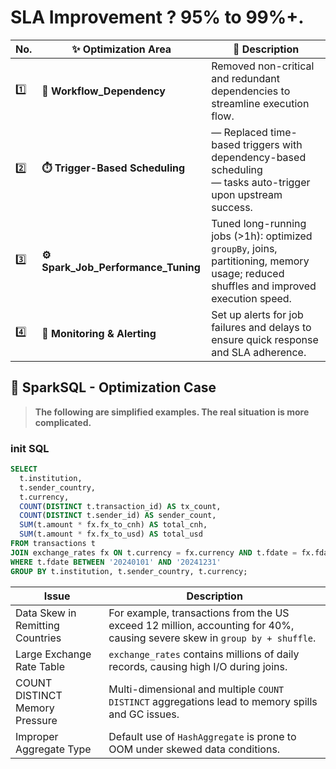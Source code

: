 # SLA Improvement ? 95% to 99%+.

| No. | ✨ Optimization Area                     | 📌 Description                                                                                                                        |
| ---------- | --------------------------------------- | ------------------------------------------------------------------------------------------------------------------------------------- |
| 1️⃣ | **🔗 Workflow_Dependency** | Removed non-critical and redundant dependencies to streamline execution flow.                                                         |
| 2️⃣ | **⏱️ Trigger-Based Scheduling**         |  — Replaced time-based triggers with dependency-based scheduling <br> — tasks auto-trigger upon upstream success.                             |
| 3️⃣ | **⚙️ Spark\_Job\_Performance\_Tuning**     | Tuned long-running jobs (>1h): optimized `groupBy`, joins, partitioning, memory usage; reduced shuffles and improved execution speed. |
| 4️⃣ | **🚨 Monitoring & Alerting**            | Set up alerts for job failures and delays to ensure quick response and SLA adherence.                                                 |

## 🧠 SparkSQL - Optimization Case

> **The following are simplified examples. The real situation is more complicated.**

### init SQL

```sql
SELECT
  t.institution,
  t.sender_country,
  t.currency,
  COUNT(DISTINCT t.transaction_id) AS tx_count,
  COUNT(DISTINCT t.sender_id) AS sender_count,
  SUM(t.amount * fx.fx_to_cnh) AS total_cnh,
  SUM(t.amount * fx.fx_to_usd) AS total_usd
FROM transactions t
JOIN exchange_rates fx ON t.currency = fx.currency AND t.fdate = fx.fdate
WHERE t.fdate BETWEEN '20240101' AND '20241231'
GROUP BY t.institution, t.sender_country, t.currency;
```

| Issue                            | Description                                                                                                               |
| -------------------------------- | ------------------------------------------------------------------------------------------------------------------------- |
| Data Skew in Remitting Countries | For example, transactions from the US exceed 12 million, accounting for 40%, causing severe skew in `group by + shuffle`. |
| Large Exchange Rate Table        | `exchange_rates` contains millions of daily records, causing high I/O during joins.                                       |
| COUNT DISTINCT Memory Pressure   | Multi-dimensional and multiple `COUNT DISTINCT` aggregations lead to memory spills and GC issues.                         |
| Improper Aggregate Type          | Default use of `HashAggregate` is prone to OOM under skewed data conditions.                                              |

